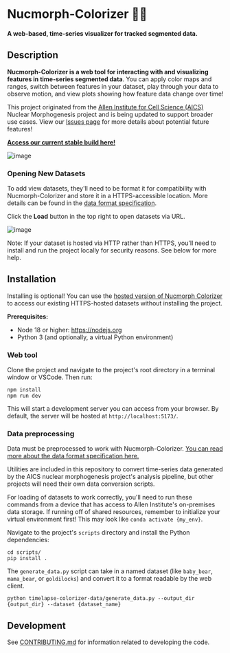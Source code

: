 # Nucmorph-Colorizer 🔬🎨

#### A web-based, time-series visualizer for tracked segmented data.

## Description

**Nucmorph-Colorizer is a web tool for interacting with and visualizing features in time-series segmented data**. You can apply color maps and ranges,
switch between features in your dataset, play through your data to observe motion, and view plots showing how feature data change over time!

This project originated from the [Allen Institute for Cell Science (AICS)](https://alleninstitute.org/division/cell-science/) Nuclear Morphogenesis
project and is being updated to support broader use cases. View our [Issues page](https://github.com/allen-cell-animated/nucmorph-colorizer/issues)
for more details about potential future features!

**[Access our current stable build here!](https://dev-aics-dtp-001.int.allencell.org/nucmorph-colorizer/dist/index.html)**

![image](https://github.com/allen-cell-animated/nucmorph-colorizer/assets/30200665/81130299-7e75-4fc2-a344-19aba7aae8a5)

### Opening New Datasets

To add view datasets, they'll need to be format it for compatibility with Nucmorph-Colorizer and store it in a HTTPS-accessible location. More details can be found in the [data format specification](./documentation/DATA_FORMAT.md).

Click the **Load** button in the top right to open datasets via URL.

![image](https://github.com/allen-cell-animated/nucmorph-colorizer/assets/30200665/e2631a78-b0d6-49fc-bb93-cefc94a91a53)

Note: If your dataset is hosted via HTTP rather than HTTPS, you'll need to install and run the project locally for security reasons. See below for more help.

## Installation

Installing is optional! You can use the [hosted version of Nucmorph Colorizer](https://dev-aics-dtp-001.int.allencell.org/nucmorph-colorizer/dist/index.html)
to access our existing HTTPS-hosted datasets without installing the project.

**Prerequisites:**

- Node 18 or higher: https://nodejs.org
- Python 3 (and optionally, a virtual Python environment)

### Web tool

Clone the project and navigate to the project's root directory in a terminal window or VSCode. Then run:

```
npm install
npm run dev
```

This will start a development server you can access from your browser. By default, the server will be hosted at `http://localhost:5173/`.

### Data preprocessing

Data must be preprocessed to work with Nucmorph-Colorizer. [You can read more about the data format specification here.](./documentation/DATA_FORMAT.md)

Utilities are included in this repository to convert time-series data generated by the AICS nuclear morphogenesis project's analysis pipeline, but other projects will need their own data conversion scripts.

For loading of datasets to work correctly, you'll need to run these commands from a device that has access to Allen Institute's on-premises data storage. If running off of shared resources, remember to initialize your virtual environment first! This may look like `conda activate {my_env}`.

Navigate to the project's `scripts` directory and install the Python dependencies:

```
cd scripts/
pip install .
```

The `generate_data.py` script can take in a named dataset (like `baby_bear`, `mama_bear`, or `goldilocks`) and convert it to a format readable
by the web client.

```
python timelapse-colorizer-data/generate_data.py --output_dir {output_dir} --dataset {dataset_name}
```

## Development

See [CONTRIBUTING.md](CONTRIBUTING.md) for information related to developing the code.
